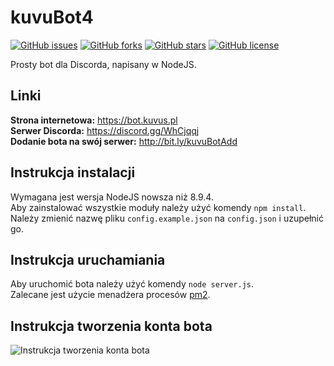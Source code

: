 # kuvuBot4

[![GitHub issues](https://img.shields.io/github/issues/kuvuBot/kuvuBot4.svg?style=flat-square)](https://github.com/kuvuBot/kuvuBot4/issues)
[![GitHub forks](https://img.shields.io/github/forks/kuvuBot/kuvuBot4.svg?style=flat-square)](https://github.com/kuvuBot/kuvuBot4/network)
[![GitHub stars](https://img.shields.io/github/stars/kuvuBot/kuvuBot4.svg?style=flat-square)](https://github.com/kuvuBot/kuvuBot4/stargazers)
[![GitHub license](https://img.shields.io/github/license/kuvuBot/kuvuBot4.svg?style=flat-square)](https://github.com/kuvuBot/kuvuBot4/blob/master/LICENSE)

Prosty bot dla Discorda, napisany w NodeJS.

## Linki
**Strona internetowa:** https://bot.kuvus.pl<br>
**Serwer Discorda:** https://discord.gg/WhCjqqj<br>
**Dodanie bota na swój serwer:** http://bit.ly/kuvuBotAdd

## Instrukcja instalacji
Wymagana jest wersja NodeJS nowsza niż 8.9.4.<br>
Aby zainstalować wszystkie moduły należy użyć komendy `npm install`.<br>
Należy zmienić nazwę pliku `config.example.json` na `config.json` i uzupełnić go.

## Instrukcja uruchamiania
Aby uruchomić bota należy użyć komendy `node server.js`.<br>
Zalecane jest użycie menadżera procesów [pm2](https://pm2.io).

## Instrukcja tworzenia konta bota
![Instrukcja tworzenia konta bota](https://camo.githubusercontent.com/df4b560fcb58557ed98f17c18e3c1835490db110/68747470733a2f2f6b757675732e706c2f626f742f626f742d6163636f756e742d312e706e67)
